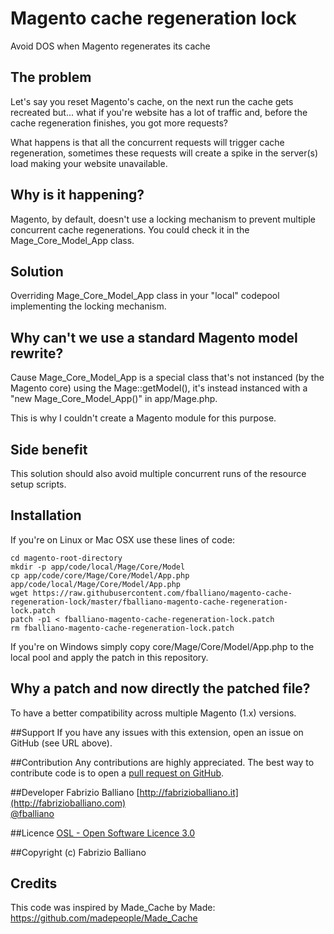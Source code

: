 # Magento cache regeneration lock
Avoid DOS when Magento regenerates its cache

## The problem
Let's say you reset Magento's cache, on the next run the cache gets recreated but... what if you're website has a lot of traffic and, before the cache regeneration finishes, you got more requests?

What happens is that all the concurrent requests will trigger cache regeneration, sometimes these requests will create a spike in the server(s) load making your website unavailable.

## Why is it happening?

Magento, by default, doesn't use a locking mechanism to prevent multiple concurrent cache regenerations. You could check it in the Mage_Core_Model_App class.

## Solution

Overriding Mage_Core_Model_App class in your "local" codepool implementing the locking mechanism.

## Why can't we use a standard Magento model rewrite?

Cause Mage_Core_Model_App is a special class that's not instanced (by the Magento core) using the Mage::getModel(), it's instead instanced with a "new Mage_Core_Model_App()" in app/Mage.php.

This is why I couldn't create a Magento module for this purpose.

## Side benefit

This solution should also avoid multiple concurrent runs of the resource setup scripts.

## Installation

If you're on Linux or Mac OSX use these lines of code:
```
cd magento-root-directory
mkdir -p app/code/local/Mage/Core/Model
cp app/code/core/Mage/Core/Model/App.php app/code/local/Mage/Core/Model/App.php
wget https://raw.githubusercontent.com/fballiano/magento-cache-regeneration-lock/master/fballiano-magento-cache-regeneration-lock.patch
patch -p1 < fballiano-magento-cache-regeneration-lock.patch
rm fballiano-magento-cache-regeneration-lock.patch
```
If you're on Windows simply copy core/Mage/Core/Model/App.php to the local pool and apply the patch in this repository.

## Why a patch and now directly the patched file?

To have a better compatibility across multiple Magento (1.x) versions.

##Support
If you have any issues with this extension, open an issue on GitHub (see URL above).

##Contribution
Any contributions are highly appreciated. The best way to contribute code is to open a
[pull request on GitHub](https://help.github.com/articles/using-pull-requests).

##Developer
Fabrizio Balliano
[http://fabrizioballiano.it](http://fabrizioballiano.com)  
[@fballiano](https://twitter.com/fballiano)

##Licence
[OSL - Open Software Licence 3.0](http://opensource.org/licenses/osl-3.0.php)

##Copyright
(c) Fabrizio Balliano

## Credits

This code was inspired by Made_Cache by Made:
https://github.com/madepeople/Made_Cache
